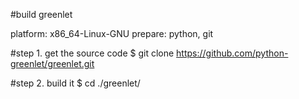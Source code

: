#build greenlet

platform: x86_64-Linux-GNU
prepare: python, git

#step 1. get the source code 
    $ git clone https://github.com/python-greenlet/greenlet.git
  
#step 2. build it
    $ cd ./greenlet/
